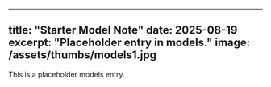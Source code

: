 
---
title: "Starter Model Note"
date: 2025-08-19
excerpt: "Placeholder entry in models."
image: /assets/thumbs/models1.jpg
---
This is a placeholder models entry.

